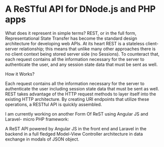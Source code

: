 # A ReSTful API for DNode.js and PHP apps

What does it represent in simple terms?
REST, or in the full form, Representational State Transfer has become the standard design architecture for developing web APIs. At its heart REST is a stateless client-server relationship; this means that unlike many other approaches there is no client context being stored server side (no Sessions). To counteract that, each request contains all the information necessary for the server to authenticate the user, and any session state data that must be sent as well.

How it Works?

Each request contains all the information necessary for the server to authenticate the user including session state data that must be sent as well. REST takes advantage of the HTTP request methods to layer itself into the existing HTTP architecture. By creating URI endpoints that utilize these operations, a RESTful API is quickly assembled.


I am currently working on another Form Of ReST using Angular JS and Laravel- micro PHP framework: <br>

A ReST API powered by Angular JS in the front end and Laravel in the backend in a full fledged Model-View Controller architecture in data exchange in modals of JSON object. 


